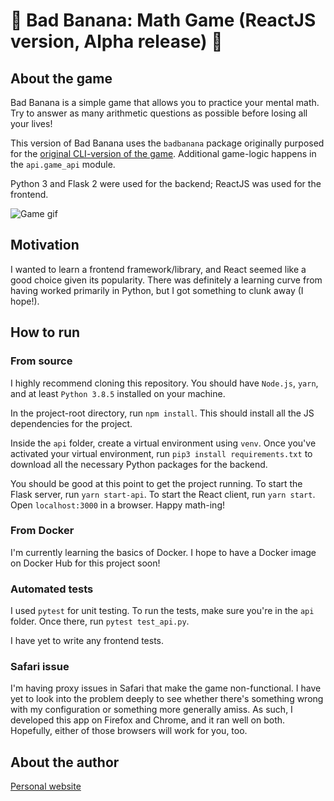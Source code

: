 # 🍌 Bad Banana: Math Game (ReactJS version, Alpha release) 🙈

## About the game

Bad Banana is a simple game that allows you to practice your mental math. Try to answer as many arithmetic questions as possible before losing all your lives!

This version of Bad Banana uses the `badbanana` package originally purposed for the
[original CLI-version of the game](https://github.com/dunnesquared/badbanana). Additional game-logic happens in the `api.game_api` module.

Python 3 and Flask 2 were used for the backend; ReactJS was used for the frontend.

![Game gif](https://media.giphy.com/media/z6hrMCGheUQfU36DiF/giphy.gif)

## Motivation

I wanted to learn a frontend framework/library, and React seemed like a good choice given its popularity. There was definitely a learning curve from having worked primarily in Python, but I got something to clunk away (I hope!).

## How to run

### From source
I highly recommend cloning this repository. You should have `Node.js`, `yarn`, and at least `Python 3.8.5` installed on your machine.

In the project-root directory, run `npm install`. This should install 
all the JS dependencies for the project. 

Inside the `api` folder, create a virtual environment using `venv`. Once you've activated your virtual environment, run `pip3 install requirements.txt` to download all the necessary Python packages for the backend.

You should be good at this point to get the project running. To start the Flask server, 
run `yarn start-api`. To start the React client, run `yarn start`. Open `localhost:3000` in a browser. Happy math-ing!

### From Docker
I'm currently learning the basics of Docker. I hope to have a Docker image on Docker Hub for this project soon!

### Automated tests
I used `pytest` for unit testing. To run the tests, make sure you're in the `api` folder. Once there, run `pytest test_api.py`.

I have yet to write any frontend tests. 

### Safari issue
I'm having proxy issues in Safari that make the game non-functional. I have yet to look into the problem deeply to see whether there's something wrong with my configuration or something more generally amiss. As such, I developed this app on Firefox and Chrome, and it ran well on both. Hopefully, either of those browsers will work for you, too. 

## About the author
[Personal website](https://dunnesquared.github.io)